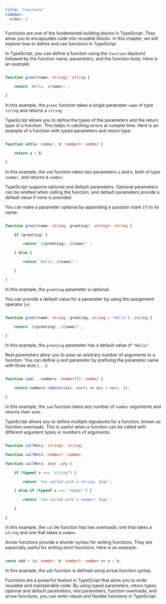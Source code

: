 ```yaml
---
title: 'Functions'
sidebar:
  order: 4
---
```


 

Functions are one of the fundamental building blocks in TypeScript. They allow you to encapsulate code into reusable blocks. In this chapter, we will explore how to define and use functions in TypeScript.





In TypeScript, you can define a function using the `function` keyword followed by the function name, parameters, and the function body. Here is an example:



```typescript

function greet(name: string): string {

    return `Hello, ${name}!`;

}

```



In this example, the `greet` function takes a single parameter `name` of type `string` and returns a `string`.





TypeScript allows you to define the types of the parameters and the return type of a function. This helps in catching errors at compile time. Here is an example of a function with typed parameters and return type:



```typescript

function add(a: number, b: number): number {

    return a + b;

}

```



In this example, the `add` function takes two parameters `a` and `b`, both of type `number`, and returns a `number`.





TypeScript supports optional and default parameters. Optional parameters can be omitted when calling the function, and default parameters provide a default value if none is provided.





You can make a parameter optional by appending a question mark (`?`) to its name:



```typescript

function greet(name: string, greeting?: string): string {

    if (greeting) {

        return `${greeting}, ${name}!`;

    } else {

        return `Hello, ${name}!`;

    }

}

```



In this example, the `greeting` parameter is optional.





You can provide a default value for a parameter by using the assignment operator (`=`):



```typescript

function greet(name: string, greeting: string = "Hello"): string {

    return `${greeting}, ${name}!`;

}

```



In this example, the `greeting` parameter has a default value of `"Hello"`.





Rest parameters allow you to pass an arbitrary number of arguments to a function. You can define a rest parameter by prefixing the parameter name with three dots (`...`):



```typescript

function sum(...numbers: number[]): number {

    return numbers.reduce((acc, curr) => acc + curr, 0);

}

```



In this example, the `sum` function takes any number of `number` arguments and returns their sum.





TypeScript allows you to define multiple signatures for a function, known as function overloads. This is useful when a function can be called with different argument types or numbers of arguments.



```typescript

function callMe(x: string): string;

function callMe(x: number): number;

function callMe(x: any): any {

    if (typeof x === "string") {

        return `You called with a string: ${x}`;

    } else if (typeof x === "number") {

        return `You called with a number: ${x}`;

    }

}

```



In this example, the `callMe` function has two overloads: one that takes a `string` and one that takes a `number`.





Arrow functions provide a shorter syntax for writing functions. They are especially useful for writing short functions. Here is an example:



```typescript

const add = (a: number, b: number): number => a + b;

```



In this example, the `add` function is defined using arrow function syntax.





Functions are a powerful feature in TypeScript that allow you to write reusable and maintainable code. By using typed parameters, return types, optional and default parameters, rest parameters, function overloads, and arrow functions, you can write robust and flexible functions in TypeScript.


